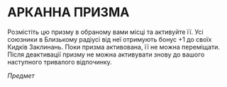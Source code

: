 ﻿# АРКАННА ПРИЗМА

Розмістіть цю призму в обраному вами місці та активуйте її. Усі союзники в Близькому радіусі від неї отримують бонус +1 до своїх Кидків Заклинань. Поки призма активована, її не можна переміщати. Після деактивації призму не можна активувати знову до вашого наступного тривалого відпочинку.

*Предмет*